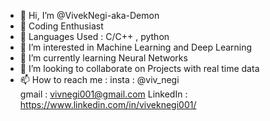 - 👋 Hi, I’m @VivekNegi-aka-Demon
- 🙂 Coding Enthusiast
- 🤩 Languages Used : C/C++ , python 
- 👀 I’m interested in Machine Learning and Deep Learning
- 🌱 I’m currently learning Neural Networks
- 💞️ I’m looking to collaborate on Projects with real time data
- 📫 How to reach me : insta : @viv_negi        
                      gmail : vivnegi001@gmail.com
                      LinkedIn : https://www.linkedin.com/in/viveknegi001/
              

<!---
VivekNegi-aka-Demon/VivekNegi-aka-Demon is a ✨ special ✨ repository because its `README.md` (this file) appears on your GitHub profile.
You can click the Preview link to take a look at your changes.
--->
